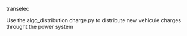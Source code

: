 transelec

Use the algo_distribution charge.py to distribute new vehicule charges throught the power system
